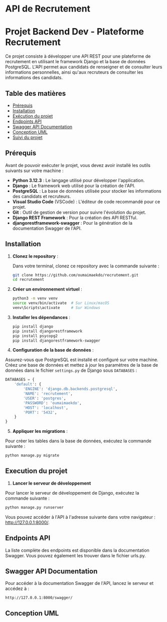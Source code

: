 # API de Recrutement

# Projet Backend Dev - Plateforme Recrutement

Ce projet consiste à développer une API REST pour une plateforme de recrutement en utilisant le framework Django et la base de données PostgreSQL. L'API permet aux candidats de renseigner et de consulter leurs informations personnelles, ainsi qu'aux recruteurs de consulter les informations des candidats.

## Table des matières
- [Prérequis](#prérequis)
- [Installation](#installation)
- [Exécution du projet](#exécution-du-projet)
- [Endpoints API](#endpoints-api)
- [Swagger API Documentation](#swagger-api-documentation)
- [Conception UML](#conception-uml)
- [Suivi du projet](#suivi-du-projet)

## Prérequis

Avant de pouvoir exécuter le projet, vous devez avoir installé les outils suivants sur votre machine :

- **Python 3.12.3** : Le langage utilisé pour développer l'application.
- **Django** : Le framework web utilisé pour la création de l'API.
- **PostgreSQL** : La base de données utilisée pour stocker les informations des candidats et recruteurs.
- **Visual Studio Code** (VSCode) : L'éditeur de code recommandé pour ce projet.
- **Git** : Outil de gestion de version pour suivre l'évolution du projet.
- **Django REST Framework** : Pour la création des API RESTful.
- **djangorestframework-swagger** : Pour la génération de la documentation Swagger de l'API.

## Installation

1. **Clonez le repository** :

   Dans votre terminal, clonez ce repository avec la commande suivante :

   ```bash
   git clone https://github.com/oumaimaekdo/recrutement.git
   cd recrutement

2. **Créer un environnement virtuel** :

   ```bash
   python3 -m venv venv
   source venv/bin/activate  # Sur Linux/macOS
   venv\Scripts\activate     # Sur Windows

3. **Installer les dépendances** :   

   ```bash
   pip install django
   pip install djangorestframework
   pip install psycopg2  
   pip install djangorestframework-swagger

4. **Configuration de la base de données** :

Assurez-vous que PostgreSQL est installé et configuré sur votre machine. Créez une base de données et mettez à jour les paramètres de la base de données dans le fichier `settings.py` de Django sous `DATABASES` :

```python
DATABASES = {
    'default': {
        'ENGINE': 'django.db.backends.postgresql',
        'NAME': 'recrutement',
        'USER': 'postgres',
        'PASSWORD': 'oumaimaekdo',
        'HOST': 'localhost',
        'PORT': '5432',
    }
}
```

5. **Appliquer les migrations** :

Pour créer les tables dans la base de données, exécutez la commande suivante :

```bash
python manage.py migrate
```

## Execution du projet

1. **Lancer le serveur de développement**

Pour lancer le serveur de développement de Django, exécutez la commande suivante :

```bash
python manage.py runserver
```

Vous pouvez accéder à l'API à l'adresse suivante dans votre navigateur : http://127.0.0.1:8000/.

## Endpoints API

La liste complète des endpoints est disponible dans la documentation Swagger. Vous pouvez également les trouver dans le fichier urls.py.

## Swagger API Documentation

Pour accéder à la documentation Swagger de l'API, lancez le serveur et accédez à :

```text
http://127.0.0.1:8000/swagger/
```

## Conception UML


